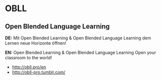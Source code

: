 # OBLL
## Open Blended Language Learning

**DE:** Mit Open Blended Learning & Open Blended Language Learning
dem Lernen neue Horizonte öffnen!

**EN:** Open Blended Learning & Open Blended Language Learning
Open your classroom to the world!

- http://obll.pro/en
- http://obll-pro.tumblr.com/
